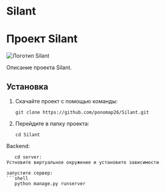 # Silant
# Проект Silant

![Логотип Silant](https://static.tildacdn.com/tild6532-6137-4664-b962-623539363734/photo.svg)

Описание проекта Silant.

## Установка

1. Скачайте проект с помощью команды:

   ```shell
   git clone https://github.com/ponomap26/Silant.git
   
2. Перейдите в папку проекта:

   ```shell
   cd Silant
   
Backend:
   ```shell
      cd server:
   Устновите виртуальное окружение и установите зависимости

запустите сервер:
   ```shell
      python manage.py runserver 
